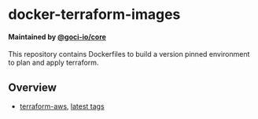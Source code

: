 # docker-terraform-images

#### Maintained by [@goci-io/core](https://github.com/orgs/goci-io/teams/core)

This repository contains Dockerfiles to build a version pinned environment to plan and apply terraform.


## Overview

- [terraform-aws](aws), [latest tags](https://hub.docker.com/r/gocidocker/goci-terraform-aws/tags)